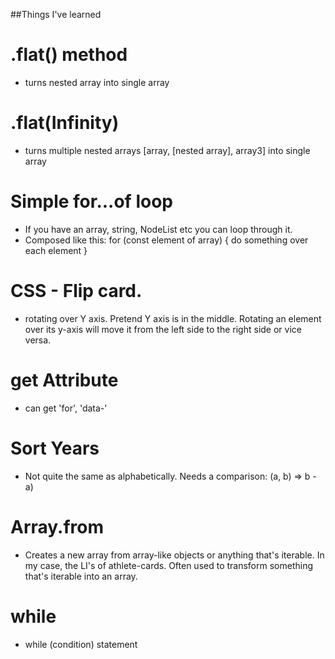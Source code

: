 ##Things I've learned

# .flat() method 
- turns nested array into single array
# .flat(Infinity) 
- turns multiple nested arrays [array, [nested array], array3] into single array
# Simple for...of loop
- If you have an array, string, NodeList etc you can loop through it.
- Composed like this: for (const element of array) { do something over each element }

# CSS - Flip card.
- rotating over Y axis. Pretend Y axis is in the middle. Rotating an element over its y-axis will move it from the left side to the right side or vice versa.


# get Attribute
- can get 'for', 'data-'

# Sort Years 
- Not quite the same as alphabetically. Needs a comparison:
(a, b) => b - a)

# Array.from
- Creates a new array from array-like objects or anything that's iterable. In my case, the LI's of athlete-cards. Often used to transform something that's iterable into an array.

# while

- while (condition)
  statement
